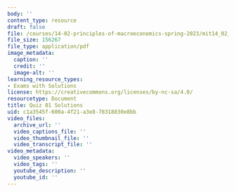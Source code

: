 ```yaml
---
body: ''
content_type: resource
draft: false
file: /courses/14-02-principles-of-macroeconomics-spring-2023/mit14_02_s23_quiz1.pdf
file_size: 156267
file_type: application/pdf
image_metadata:
  caption: ''
  credit: ''
  image-alt: ''
learning_resource_types:
- Exams with Solutions
license: https://creativecommons.org/licenses/by-nc-sa/4.0/
resourcetype: Document
title: Quiz 01 Solutions
uid: c1a3545f-600a-4f21-a3e8-78318830e8bb
video_files:
  archive_url: ''
  video_captions_file: ''
  video_thumbnail_file: ''
  video_transcript_file: ''
video_metadata:
  video_speakers: ''
  video_tags: ''
  youtube_description: ''
  youtube_id: ''
---
```

